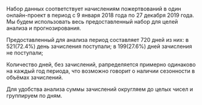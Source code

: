 Набор данных соответствует начислениям пожертвований в один онлайн-проект в период с 9 января 2018 года по 27 декабря 2019 года. Мы будем использовать весь предоставленный набор для целей анализа и прогнозирования.

Предоставленный для анализа период составляет 720 дней из них:
 в 521(72.4%) день зачисления поступали;
 в 199(27.6%) дней зачисления не поступали;

Количество дней, без зачислений, рапределяется примерно одинаково на каждый год периода,
что возможно говорит о наличии сезонности в объёмах зачислений.

Для удобства анализа суммы зачислений округляем до целых чисел и группируем по дням.
